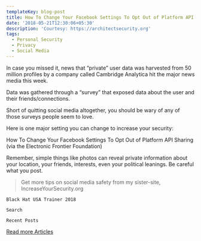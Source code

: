 ```yaml
---
templateKey: blog-post
title: How To Change Your Facebook Settings To Opt Out of Platform API Sharing
date: '2018-05-21T12:30:06+05:30'
description: 'Courtesy: https://architectsecurity.org'
tags:
  - Personal Security
  - Privacy
  - Social Media
---
```

In case you missed it, news that “private” user data was harvested from 50 million profiles by a company called Cambridge Analytica hit the major news media this week.



Data was gathered through a “survey” that exposed data about the user and their friends/connections.



Short of quitting social media altogether, you should be wary of any of those surveys people seem to love.



Here is one major setting you can change to increase your security:



How To Change Your Facebook Settings To Opt Out of Platform API Sharing (via the Electronic Frontier Foundation)



Remember, simple things like photos can reveal private information about your location, your friends, interests, even your political leanings. Be careful what you post.



> Get more tips on social media safety from my sister-site, IncreaseYourSecurity.org

`Black Hat USA Trainer 2018`

`Search`

`Recent Posts`



<a href="https://architectsecurity.org" class="button">Read more Articles</a>
